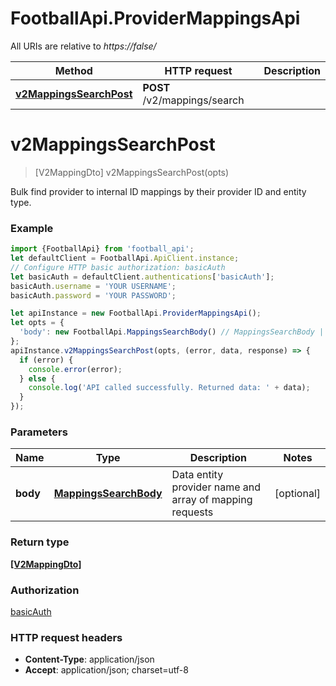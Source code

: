 # FootballApi.ProviderMappingsApi

All URIs are relative to *https://false/*

Method | HTTP request | Description
------------- | ------------- | -------------
[**v2MappingsSearchPost**](ProviderMappingsApi.md#v2MappingsSearchPost) | **POST** /v2/mappings/search | 

<a name="v2MappingsSearchPost"></a>
# **v2MappingsSearchPost**
> [V2MappingDto] v2MappingsSearchPost(opts)



Bulk find provider to internal ID mappings by their provider ID and entity type.

### Example
```javascript
import {FootballApi} from 'football_api';
let defaultClient = FootballApi.ApiClient.instance;
// Configure HTTP basic authorization: basicAuth
let basicAuth = defaultClient.authentications['basicAuth'];
basicAuth.username = 'YOUR USERNAME';
basicAuth.password = 'YOUR PASSWORD';

let apiInstance = new FootballApi.ProviderMappingsApi();
let opts = { 
  'body': new FootballApi.MappingsSearchBody() // MappingsSearchBody | Data entity provider name and array of mapping requests
};
apiInstance.v2MappingsSearchPost(opts, (error, data, response) => {
  if (error) {
    console.error(error);
  } else {
    console.log('API called successfully. Returned data: ' + data);
  }
});
```

### Parameters

Name | Type | Description  | Notes
------------- | ------------- | ------------- | -------------
 **body** | [**MappingsSearchBody**](MappingsSearchBody.md)| Data entity provider name and array of mapping requests | [optional] 

### Return type

[**[V2MappingDto]**](V2MappingDto.md)

### Authorization

[basicAuth](../README.md#basicAuth)

### HTTP request headers

 - **Content-Type**: application/json
 - **Accept**: application/json; charset=utf-8


